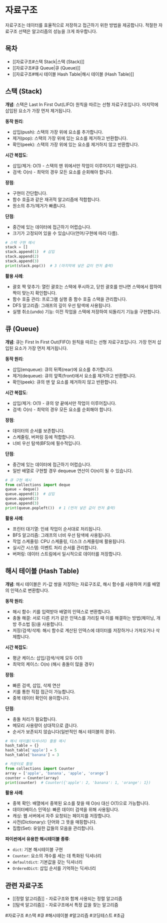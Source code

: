 # 자료구조

자료구조는 데이터를 효율적으로 저장하고 접근하기 위한 방법을 제공합니다. 적절한 자료구조 선택은 알고리즘의 성능을 크게 좌우합니다.

## 목차
- [[자료구조#스택 Stack|스택 (Stack)]]
- [[자료구조#큐 Queue|큐 (Queue)]]
- [[자료구조#해시 테이블 Hash Table|해시 테이블 (Hash Table)]]

## 스택 (Stack)

**개념**: 스택은 Last In First Out(LIFO) 원칙을 따르는 선형 자료구조입니다. 마지막에 삽입된 요소가 가장 먼저 제거됩니다.

**동작 원리**: 
- 삽입(push): 스택의 가장 위에 요소를 추가합니다.
- 제거(pop): 스택의 가장 위에 있는 요소를 제거하고 반환합니다.
- 확인(peek): 스택의 가장 위에 있는 요소를 제거하지 않고 반환합니다.

**시간 복잡도**: 
- 삽입/제거: O(1) - 스택의 맨 위에서만 작업이 이루어지기 때문입니다.
- 검색: O(n) - 최악의 경우 모든 요소를 순회해야 합니다.

**장점**: 
- 구현이 간단합니다.
- 함수 호출과 같은 재귀적 알고리즘에 적합합니다.
- 원소의 추가/제거가 빠릅니다.

**단점**: 
- 중간에 있는 데이터에 접근하기 어렵습니다.
- 크기가 고정되어 있을 수 있습니다(언어/구현에 따라 다름).

```python
# 스택 구현 예시
stack = []
stack.append(1)  # 삽입
stack.append(2)
stack.append(3)
print(stack.pop())  # 3 (마지막에 넣은 값이 먼저 출력)
```

**활용 사례**: 
- 괄호 짝 맞추기: 열린 괄호는 스택에 푸시하고, 닫힌 괄호를 만나면 스택에서 팝하여 짝이 맞는지 확인합니다.
- 함수 호출 관리: 프로그램 실행 중 함수 호출 스택을 관리합니다.
- DFS 알고리즘: 그래프의 깊이 우선 탐색에 사용됩니다.
- 실행 취소(undo) 기능: 이전 작업을 스택에 저장하여 되돌리기 기능을 구현합니다.

## 큐 (Queue)

**개념**: 큐는 First In First Out(FIFO) 원칙을 따르는 선형 자료구조입니다. 가장 먼저 삽입된 요소가 가장 먼저 제거됩니다.

**동작 원리**:
- 삽입(enqueue): 큐의 뒤쪽(rear)에 요소를 추가합니다.
- 제거(dequeue): 큐의 앞쪽(front)에서 요소를 제거하고 반환합니다.
- 확인(peek): 큐의 맨 앞 요소를 제거하지 않고 반환합니다.

**시간 복잡도**:
- 삽입/제거: O(1) - 큐의 양 끝에서만 작업이 이루어집니다.
- 검색: O(n) - 최악의 경우 모든 요소를 순회해야 합니다.

**장점**:
- 데이터의 순서를 보존합니다.
- 스케줄링, 버퍼링 등에 적합합니다.
- 너비 우선 탐색(BFS)에 필수적입니다.

**단점**:
- 중간에 있는 데이터에 접근하기 어렵습니다.
- 일반 배열로 구현할 경우 dequeue 연산이 O(n)이 될 수 있습니다.

```python
# 큐 구현 예시
from collections import deque
queue = deque()
queue.append(1)  # 삽입
queue.append(2)
queue.append(3)
print(queue.popleft())  # 1 (먼저 넣은 값이 먼저 출력)
```

**활용 사례**:
- 프린터 대기열: 인쇄 작업이 순서대로 처리됩니다.
- BFS 알고리즘: 그래프의 너비 우선 탐색에 사용됩니다.
- 작업 스케줄링: CPU 스케줄링, 디스크 스케줄링에 활용됩니다.
- 실시간 시스템: 이벤트 처리 순서를 관리합니다.
- 버퍼링: 데이터 스트림에서 일시적으로 데이터를 저장합니다.

## 해시 테이블 (Hash Table)

**개념**: 해시 테이블은 키-값 쌍을 저장하는 자료구조로, 해시 함수를 사용하여 키를 배열의 인덱스로 변환합니다.

**동작 원리**:
- 해시 함수: 키를 입력받아 배열의 인덱스로 변환합니다.
- 충돌 해결: 서로 다른 키가 같은 인덱스를 가리킬 때 이를 해결하는 방법(체이닝, 개방 주소법 등)을 사용합니다.
- 저장/검색/삭제: 해시 함수로 계산된 인덱스에 데이터를 저장하거나 가져오거나 삭제합니다.

**시간 복잡도**:
- 평균 케이스: 삽입/검색/삭제 모두 O(1)
- 최악의 케이스: O(n) (해시 충돌이 많을 경우)

**장점**:
- 빠른 검색, 삽입, 삭제 연산
- 키를 통한 직접 접근이 가능합니다.
- 중복 데이터 확인이 용이합니다.

**단점**:
- 충돌 처리가 필요합니다.
- 메모리 사용량이 상대적으로 큽니다.
- 순서가 보존되지 않습니다(일반적인 해시 테이블의 경우).

```python
# 해시 테이블(딕셔너리) 활용 예시
hash_table = {}
hash_table['apple'] = 5
hash_table['banana'] = 3

# 카운터로 활용
from collections import Counter
array = ['apple', 'banana', 'apple', 'orange']
counter = Counter(array)
print(counter)  # Counter({'apple': 2, 'banana': 1, 'orange': 1})
```

**활용 사례**:
- 중복 확인: 배열에서 중복된 요소를 찾을 때 O(n) 대신 O(1)으로 가능합니다.
- 데이터베이스 인덱싱: 빠른 데이터 검색을 위해 사용됩니다.
- 캐싱: 웹 서버에서 자주 요청되는 페이지를 저장합니다.
- 사전(Dictionary): 단어와 그 뜻을 매핑합니다.
- 집합(Set): 유일한 값들의 모음을 관리합니다.

**파이썬에서 유용한 해시테이블 종류**:
- `dict`: 기본 해시테이블 구현
- `Counter`: 요소의 개수를 세는 데 특화된 딕셔너리
- `defaultdict`: 기본값을 갖는 딕셔너리
- `OrderedDict`: 삽입 순서를 기억하는 딕셔너리

## 관련 자료구조
- [[정렬 알고리즘]] - 자료구조와 함께 사용되는 정렬 알고리즘
- [[탐색 알고리즘]] - 자료구조에서 특정 값을 찾는 알고리즘

#자료구조 #스택 #큐 #해시테이블 #알고리즘 #코딩테스트 #초급 